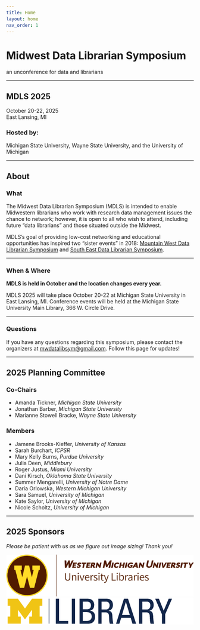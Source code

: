 ```yaml
---
title: Home
layout: home
nav_order: 1
---
```


# **Midwest Data Librarian Symposium**

an unconference for data and librarians

---

## **MDLS 2025** 

October 20-22, 2025  
East Lansing, MI  

### Hosted by:  

Michigan State University, Wayne State University, and the University of Michigan  

---

## **About**  

### **What**  

The Midwest Data Librarian Symposium (MDLS) is intended to enable Midwestern librarians who work with research data management issues the chance to network; however, it is open to all who wish to attend, including future “data librarians” and those situated outside the Midwest.  
  
MDLS’s goal of providing low-cost networking and educational opportunities has inspired two “sister events” in 2018: [Mountain West Data Librarian Symposium](https://mountainwestdls.github.io/) and [South East Data Librarian Symposium](https://se-datalibrarian.github.io/).  

---

### **When & Where**  

**MDLS is held in October and the location changes every year.**  
  
MDLS 2025 will take place October 20-22 at Michigan State University in East Lansing, MI. Conference events will be held at the Michigan State University Main Library, 366 W. Circle Drive.  

---

### **Questions**  

If you have any questions regarding this symposium, please contact the organizers at [mwdatalibsym@gmail.com](mailto:mwdatalibsym@gmail.com). Follow this page for updates!</p>

---

## **2025 Planning Committee**

### **Co-Chairs**

- Amanda Tickner, *Michigan State University*
- Jonathan Barber, *Michigan State University*
- Marianne Stowell Bracke, *Wayne State University*

### **Members**

- Jamene Brooks-Kieffer, *University of Kansas*
- Sarah Burchart, *ICPSR*
- Mary Kelly Burns, *Purdue University*
- Julia Deen, *Middlebury*
- Roger Justus, *Miami University*
- Dani Kirsch, *Oklahoma State University*
- Summer Mengarelli, *University of Notre Dame*
- Daria Orlowska, *Western Michigan University*
- Sara Samuel, *University of Michigan*
- Kate Saylor, *University of Michigan*
- Nicole Scholtz, *University of Michigan*

---
  
## **2025 Sponsors**
*Please be patient with us as we figure out image sizing! Thank you!*

![Western Michigan University Libraries](/symposium_info/symposium_subpages/2025_sponsors/SponsorLogo_WMU.png)
![University of Michigan Libraries](/symposium_info/symposium_subpages/2025_sponsors/SponsorLogo_UM.png)

